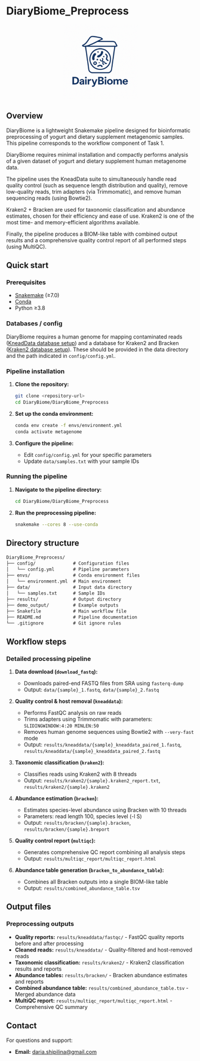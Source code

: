 # DiaryBiome_Preprocess

<div align="center">
  <img src="../DiaryBiome.png" alt="DiaryBiome Logo" width="200"/>
</div>

## Overview

DiaryBiome is a lightweight Snakemake pipeline designed for bioinformatic preprocessing of yogurt and dietary supplement metagenomic samples. This pipeline corresponds to the workflow component of Task 1.

DiaryBiome requires minimal installation and compactly performs analysis of a given dataset of yogurt and dietary supplement human metagenome data.

The pipeline uses the KneadData suite to simultaneously handle read quality control (such as sequence length distribution and quality), remove low-quality reads, trim adapters (via Trimmomatic), and remove human sequencing reads (using Bowtie2).

Kraken2 + Bracken are used for taxonomic classification and abundance estimates, chosen for their efficiency and ease of use. Kraken2 is one of the most time- and memory-efficient algorithms available.

Finally, the pipeline produces a BIOM-like table with combined output results and a comprehensive quality control report of all performed steps (using MultiQC).

## Quick start

### Prerequisites
- [Snakemake](https://snakemake.readthedocs.io/) (≥7.0)
- [Conda](https://docs.conda.io/)
- Python ≥3.8

### Databases / config
DiaryBiome requires a human genome for mapping contaminated reads ([KneadData database setup](https://huttenhower.sph.harvard.edu/kneaddata/)) and a database for Kraken2 and Bracken ([Kraken2 database setup](https://ccb.jhu.edu/software/kraken2/index.shtml?t=manual)). These should be provided in the data directory and the path indicated in `config/config.yml`.

### Pipeline installation

1. **Clone the repository:**
   ```bash
   git clone <repository-url>
   cd DiaryBiome/DiaryBiome_Preprocess
   ```

2. **Set up the conda environment:**
   ```bash
   conda env create -f envs/environment.yml
   conda activate metagenome
   ```

3. **Configure the pipeline:**
   - Edit `config/config.yml` for your specific parameters
   - Update `data/samples.txt` with your sample IDs

### Running the pipeline

1. **Navigate to the pipeline directory:**
   ```bash
   cd DiaryBiome/DiaryBiome_Preprocess
   ```
2. **Run the preprocessing pipeline:**
   ```bash
   snakemake --cores 8 --use-conda
   ```

## Directory structure

```
DiaryBiome_Preprocess/
├── config/              # Configuration files
│   └── config.yml       # Pipeline parameters
├── envs/                # Conda environment files
│   └── environment.yml  # Main environment
├── data/                # Input data directory
│   └── samples.txt      # Sample IDs
├── results/             # Output directory
├── demo_output/         # Example outputs
├── Snakefile            # Main workflow file
├── README.md            # Pipeline documentation
└── .gitignore           # Git ignore rules
```

## Workflow steps

### Detailed processing pipeline

1. **Data download (`download_fastq`):**
   - Downloads paired-end FASTQ files from SRA using `fasterq-dump`
   - Output: `data/{sample}_1.fastq`, `data/{sample}_2.fastq`

2. **Quality control & host removal (`kneaddata`):**
   - Performs FastQC analysis on raw reads
   - Trims adapters using Trimmomatic with parameters: `SLIDINGWINDOW:4:20 MINLEN:50`
   - Removes human genome sequences using Bowtie2 with `--very-fast` mode
   - Output: `results/kneaddata/{sample}_kneaddata_paired_1.fastq`, `results/kneaddata/{sample}_kneaddata_paired_2.fastq`

3. **Taxonomic classification (`kraken2`):**
   - Classifies reads using Kraken2 with 8 threads
   - Output: `results/kraken2/{sample}.kraken2_report.txt`, `results/kraken2/{sample}.kraken2`

4. **Abundance estimation (`bracken`):**
   - Estimates species-level abundance using Bracken with 10 threads
   - Parameters: read length 100, species level (-l S)
   - Output: `results/bracken/{sample}.bracken`, `results/bracken/{sample}.breport`

5. **Quality control report (`multiqc`):**
   - Generates comprehensive QC report combining all analysis steps
   - Output: `results/multiqc_report/multiqc_report.html`

6. **Abundance table generation (`bracken_to_abundance_table`):**
   - Combines all Bracken outputs into a single BIOM-like table
   - Output: `results/combined_abundance_table.tsv`

## Output files

### Preprocessing outputs
- **Quality reports:** `results/kneaddata/fastqc/` - FastQC quality reports before and after processing
- **Cleaned reads:** `results/kneaddata/` - Quality-filtered and host-removed reads
- **Taxonomic classification:** `results/kraken2/` - Kraken2 classification results and reports
- **Abundance tables:** `results/bracken/` - Bracken abundance estimates and reports
- **Combined abundance table:** `results/combined_abundance_table.tsv` - Merged abundance data
- **MultiQC report:** `results/multiqc_report/multiqc_report.html` - Comprehensive QC summary

## Contact
For questions and support:
- **Email:** daria.shipilina@gmail.com
